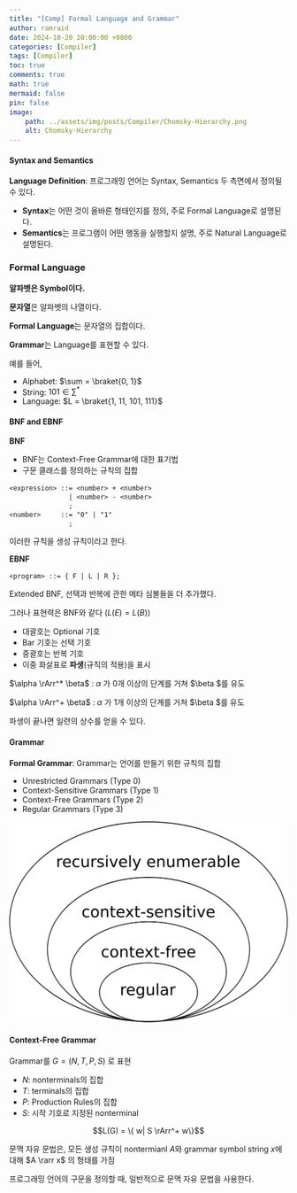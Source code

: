 ```yaml
---
title: "[Comp] Formal Language and Grammar"
author: ramraid
date: 2024-10-20 20:00:00 +0800
categories: [Compiler]
tags: [Compiler]
toc: true
comments: true
math: true
mermaid: false
pin: false
image:
    path: ../assets/img/posts/Compiler/Chomsky-Hierarchy.png
    alt: Chomsky-Hierarchy
---
```


#### Syntax and Semantics

**Language Definition**: 프로그래밍 언어는 Syntax, Semantics 두 측면에서 정의될 수 있다.

- **Syntax**는 어떤 것이 올바른 형태인지를 정의, 주로 Formal Language로 설명된다.
- **Semantics**는 프로그램이 어떤 행동을 실행할지 설명, 주로 Natural Language로 설명된다.

### Formal Language

**알파벳은 Symbol이다.**

**문자열**은 알파벳의 나열이다.

**Formal Language**는 문자열의 집합이다.

**Grammar**는 Language를 표현할 수 있다.

예를 들어,
  - Alphabet:   $\sum = \braket{0, 1}$
  - String:     $101 \in \sum^*$
  - Language:   $L = \braket{1, 11, 101, 111}$

#### BNF and EBNF

**BNF**

- BNF는 Context-Free Grammar에 대한 표기법
- 구문 클래스를 정의하는 규칙의 집합

```text
<expression> ::= <number> + <number>
               | <number> - <number>
               ;
<number>     ::= "0" | "1"
               ;
```

이러한 규칙을 생성 규칙이라고 한다.

**EBNF**

```text
<program> ::= { F | L | R };
```

Extended BNF, 선택과 반복에 관한 메타 심볼들을 더 추가했다.

그러나 표현력은 BNF와 같다 ($L(E) = L(B)$)

- 대괄호는 Optional 기호
- Bar 기호는 선택 기호
- 중괄호는 반복 기호
- 이중 화살표로 **파생**(규칙의 적용)을 표시

$\alpha \rArr^* \beta$ : $\alpha$ 가 0개 이상의 단계를 거쳐 $\beta $를 유도

$\alpha \rArr^+ \beta$ : $\alpha$ 가 1개 이상의 단계를 거쳐 $\beta $를 유도

파생이 끝나면 일련의 상수를 얻을 수 있다.

#### Grammar

**Formal Grammar**: Grammar는 언어를 만들기 위한 규칙의 집합

- Unrestricted Grammars (Type 0)
- Context-Sensitive Grammars (Type 1)
- Context-Free Grammars (Type 2)
- Regular Grammars (Type 3)

![Chomsky-Hierarchy](../assets/img/posts/Compiler/Chomsky-Hierarchy.png)

#### Context-Free Grammar

Grammar를 $G = (N, T, P, S)$ 로 표현
- $N$: nonterminals의 집합
- $T$: terminals의 집합
- $P$: Production Rules의 집합
- $S$: 시작 기호로 지정된 nonterminal

$$L(G) = \{ w| S \rArr^+ w\}$$

문맥 자유 문법은, 모든 생성 규칙이 nontermianl $A$와 grammar symbol string $x$에 대해 $A \rarr x$ 의 형태를 가짐

프로그래밍 언어의 구문을 정의할 때, 일반적으로 문맥 자유 문법을 사용한다.